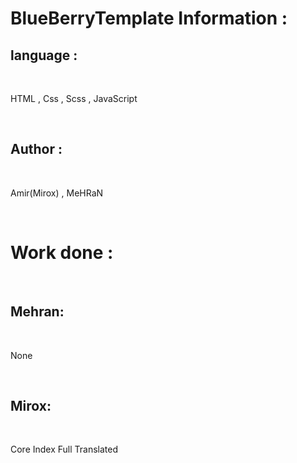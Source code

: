 # BlueBerryTemplate Information :
<h2>language : </h1>
<br>
<p>HTML , Css , Scss , JavaScript</p>
<br>
<h2>Author : </h1>
<br>
<p>Amir(Mirox) , MeHRaN</p>
<br>
<h1>Work done : </h1>
<br>
<h2>Mehran:</h2>
<br>
<p>None</p>
<br>
<h2>Mirox:</h2>
<br>
<p>Core Index Full Translated</p>
